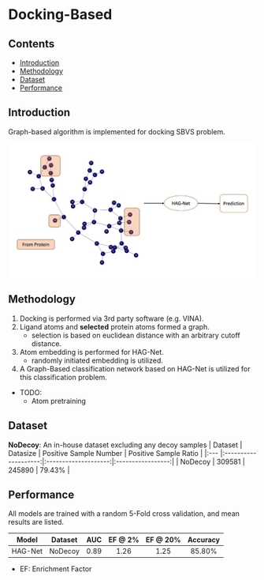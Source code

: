 # Docking-Based
## Contents
  * [Introduction](#introduction)
  * [Methodology](#methodology)
  * [Dataset](#dataset)
  * [Performance](#performance)

## Introduction

Graph-based algorithm is implemented for docking SBVS problem.
<center><img src="images/docking-graph.jpeg" width="700" align="middle"/></center>

## Methodology

1. Docking is performed via 3rd party software (e.g. VINA).
2. Ligand atoms and **selected** protein atoms formed a graph.
    - selection is based on euclidean distance with an arbitrary cutoff distance.
3. Atom embedding is performed for HAG-Net.
    - randomly initiated embedding is utilized.
4. A Graph-Based classification network based on HAG-Net is utilized for this classification problem.

- TODO:
  - Atom pretraining

## Dataset

**NoDecoy**: An in-house dataset excluding any decoy samples
| Dataset | Datasize | Positive Sample Number | Positive Sample Ratio |
|:--- |:--------------------:|:--------------------:|:-----------------:|
| NoDecoy | 309581 | 245890 | 79.43% |

## Performance

All models are trained with a random 5-Fold cross validation, and mean results are listed.

| Model | Dataset | AUC | EF @ 2% | EF @ 20% | Accuracy |
|:-----:|:-------:|:---:|:-------:|:--------:|:--------:|
| HAG-Net | NoDecoy | 0.89 | 1.26 | 1.25 | 85.80% |

- EF: Enrichment Factor
